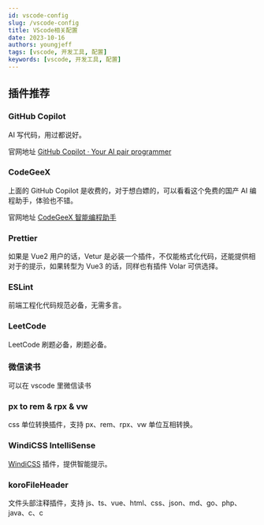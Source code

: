 ```yaml
---
id: vscode-config
slug: /vscode-config
title: VScode相关配置
date: 2023-10-16
authors: youngjeff
tags: [vscode, 开发工具, 配置]
keywords: [vscode, 开发工具, 配置]
---
```


## 插件推荐

### GitHub Copilot

AI 写代码，用过都说好。

官网地址 [GitHub Copilot · Your AI pair programmer](https://copilot.github.com/)

### CodeGeeX

上面的 GitHub Copilot 是收费的，对于想白嫖的，可以看看这个免费的国产 AI 编程助手，体验也不错。

官网地址 [CodeGeeX 智能编程助手](https://codegeex.cn/)

### Prettier

如果是 Vue2 用户的话，Vetur 是必装一个插件，不仅能格式化代码，还能提供相对于的提示，如果转型为 Vue3 的话，同样也有插件 Volar 可供选择。

### ESLint

前端工程化代码规范必备，无需多言。

### LeetCode

LeetCode 刷题必备，刷题必备。

### 微信读书

可以在 vscode 里微信读书

### px to rem & rpx & vw

css 单位转换插件，支持 px、rem、rpx、vw 单位互相转换。

### WindiCSS IntelliSense

[WindiCSS](https://cn.windicss.org/) 插件，提供智能提示。

### koroFileHeader

文件头部注释插件，支持 js、ts、vue、html、css、json、md、go、php、java、c、c
